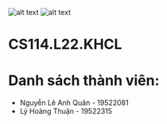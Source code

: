 ![alt text](https://img.shields.io/badge/Status-Working-brightgreen)
![alt text](https://img.shields.io/badge/Askme-Anything-blue)
# CS114.L22.KHCL
# Danh sách thành viên:
- Nguyễn Lê Anh Quân - 19522081
- Lý Hoàng Thuận - 19522315
